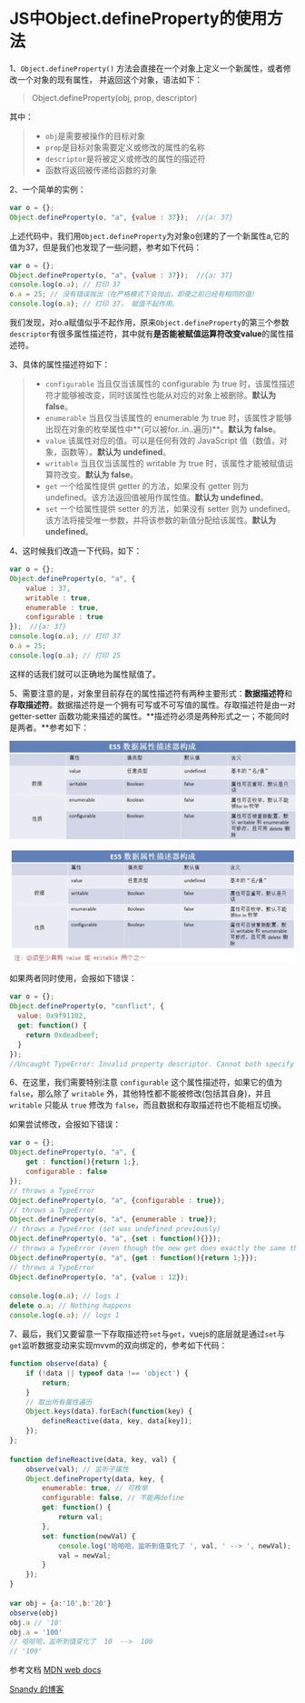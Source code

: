 # JS中Object.defineProperty的使用方法

1、`Object.defineProperty()` 方法会直接在一个对象上定义一个新属性，或者修改一个对象的现有属性， 并返回这个对象，语法如下：

> Object.defineProperty(obj, prop, descriptor)

其中：

>* `obj`是需要被操作的目标对象
>* `prop`是目标对象需要定义或修改的属性的名称
>* `descriptor`是将被定义或修改的属性的描述符
>* 函数将返回被传递给函数的对象

2、一个简单的实例：

```javascript
var o = {};
Object.defineProperty(o, "a", {value : 37});  //{a: 37}
```

上述代码中，我们用`Object.defineProperty`为对象o创建的了一个新属性a,它的值为37，但是我们也发现了一些问题，参考如下代码：

```javascript
var o = {};
Object.defineProperty(o, "a", {value : 37});  //{a: 37}
console.log(o.a); // 打印 37
o.a = 25; // 没有错误抛出（在严格模式下会抛出，即使之前已经有相同的值）
console.log(o.a); // 打印 37， 赋值不起作用。
```

我们发现，对o.a赋值似乎不起作用，原来`Object.defineProperty`的第三个参数`descriptor`有很多属性描述符，其中就有**是否能被赋值运算符改变value**的属性描述符。

3、具体的属性描述符如下：

>* `configurable` 当且仅当该属性的 configurable 为 true 时，该属性描述符才能够被改变，同时该属性也能从对应的对象上被删除。**默认为 false**。
>* `enumerable` 当且仅当该属性的 enumerable 为 true 时，该属性才能够出现在对象的枚举属性中**(可以被for..in..遍历)**。**默认为 false**。
>* `value` 该属性对应的值。可以是任何有效的 JavaScript 值（数值，对象，函数等）。**默认为 undefined**。
>* `writable` 当且仅当该属性的 writable 为 true 时，该属性才能被赋值运算符改变。**默认为 false**。
>* `get` 一个给属性提供 getter 的方法，如果没有 getter 则为 undefined。该方法返回值被用作属性值。**默认为 undefined**。
>* `set` 一个给属性提供 setter 的方法，如果没有 setter 则为 undefined。该方法将接受唯一参数，并将该参数的新值分配给该属性。**默认为 undefined**。

4、这时候我们改造一下代码，如下：

```javascript
var o = {};
Object.defineProperty(o, "a", {
    value : 37,
    writable : true,
    enumerable : true,
    configurable : true
});  //{a: 37}
console.log(o.a); // 打印 37
o.a = 25;
console.log(o.a); // 打印 25
```
这样的话我们就可以正确地为属性赋值了。

5、需要注意的是，对象里目前存在的属性描述符有两种主要形式：**数据描述符**和**存取描述符**。数据描述符是一个拥有可写或不可写值的属性。存取描述符是由一对 getter-setter 函数功能来描述的属性。**描述符必须是两种形式之一；不能同时是两者。**参考如下：

![Alt text](https://github.com/WangYuLue/pic_of_blog/blob/master/1808/1.png?raw=true)

![Alt text](https://github.com/WangYuLue/pic_of_blog/blob/master/1808/2.png?raw=true)


如果两者同时使用，会报如下错误：

```javascript
var o = {};
Object.defineProperty(o, "conflict", {
  value: 0x9f91102, 
  get: function() { 
    return 0xdeadbeef; 
  } 
});
//Uncaught TypeError: Invalid property descriptor. Cannot both specify accessors and a value or writable attribute
```

6、在这里，我们需要特别注意 `configurable` 这个属性描述符，如果它的值为`false`，那么除了 `writable` 外，其他特性都不能被修改(包括其自身)，并且 `writable` 只能从 `true` 修改为 `false`，而且数据和存取描述符也不能相互切换。

如果尝试修改，会报如下错误：

```javascript
var o = {};
Object.defineProperty(o, "a", { 
    get : function(){return 1;}, 
    configurable : false 
});
// throws a TypeError
Object.defineProperty(o, "a", {configurable : true}); 
// throws a TypeError
Object.defineProperty(o, "a", {enumerable : true}); 
// throws a TypeError (set was undefined previously) 
Object.defineProperty(o, "a", {set : function(){}}); 
// throws a TypeError (even though the new get does exactly the same thing) 
Object.defineProperty(o, "a", {get : function(){return 1;}});
// throws a TypeError
Object.defineProperty(o, "a", {value : 12});

console.log(o.a); // logs 1
delete o.a; // Nothing happens
console.log(o.a); // logs 1
```

7、最后，我们又要留意一下存取描述符`set`与`get`，vuejs的底层就是通过`set`与`get`监听数据变动来实现mvvm的双向绑定的，参考如下代码：

```javascript
function observe(data) {
    if (!data || typeof data !== 'object') {
        return;
    }
    // 取出所有属性遍历
    Object.keys(data).forEach(function(key) {
        defineReactive(data, key, data[key]);
    });
};

function defineReactive(data, key, val) {
    observe(val); // 监听子属性
    Object.defineProperty(data, key, {
        enumerable: true, // 可枚举
        configurable: false, // 不能再define
        get: function() {
            return val;
        },
        set: function(newVal) {
            console.log('哈哈哈，监听到值变化了 ', val, ' --> ', newVal);
            val = newVal;
        }
    });
}

var obj = {a:'10',b:'20'}
observe(obj)
obj.a // '10'
obj.a = '100' 
// 哈哈哈，监听到值变化了  10  -->  100
// '100'
```

参考文档
[MDN web docs](https://developer.mozilla.org/zh-CN/docs/Web/JavaScript/Reference/Global_Objects/Object/defineProperty)

[Snandy 的博客](https://www.cnblogs.com/snandy/p/5276578.html)